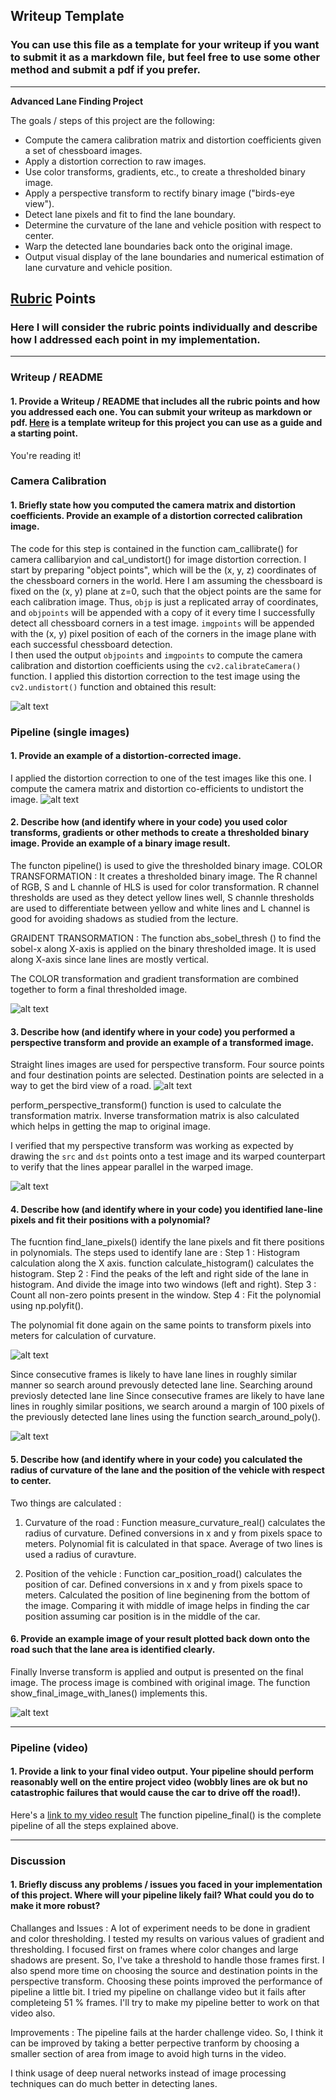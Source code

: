 ## Writeup Template

### You can use this file as a template for your writeup if you want to submit it as a markdown file, but feel free to use some other method and submit a pdf if you prefer.

---

**Advanced Lane Finding Project**

The goals / steps of this project are the following:

* Compute the camera calibration matrix and distortion coefficients given a set of chessboard images.
* Apply a distortion correction to raw images.
* Use color transforms, gradients, etc., to create a thresholded binary image.
* Apply a perspective transform to rectify binary image ("birds-eye view").
* Detect lane pixels and fit to find the lane boundary.
* Determine the curvature of the lane and vehicle position with respect to center.
* Warp the detected lane boundaries back onto the original image.
* Output visual display of the lane boundaries and numerical estimation of lane curvature and vehicle position.

[//]: # (Image References)

[image1]: ./readme_images/undistort_s.png "Undistorted"
[image2]: ./readme_images/undistort_on_test.png "Road Transformed"
[image3]: ./readme_images/color_x_graident.png "Binary Example"
[image4]: ./readme_images/perspective_transform.png "Warp Example"
[image5]: ./readme_images/identify_lane_pixels.png "Fit Visual"
[image6]: ./readme_images/final_plot.png "Output"
[image7]: ./readme_images/src_des_points.png "Output"
[image8]: ./readme_images/dynamic_search.png "Output"
[video1]: ./project_video_output.mp4 "Video"

## [Rubric](https://review.udacity.com/#!/rubrics/571/view) Points

### Here I will consider the rubric points individually and describe how I addressed each point in my implementation.  

---

### Writeup / README

#### 1. Provide a Writeup / README that includes all the rubric points and how you addressed each one.  You can submit your writeup as markdown or pdf.  [Here](https://github.com/udacity/CarND-Advanced-Lane-Lines/blob/master/writeup_template.md) is a template writeup for this project you can use as a guide and a starting point.  

You're reading it!

### Camera Calibration

#### 1. Briefly state how you computed the camera matrix and distortion coefficients. Provide an example of a distortion corrected calibration image.

The code for this step is contained in the function cam_callibrate() for camera callibaryion and cal_undistort() for image distortion correction.
I start by preparing "object points", which will be the (x, y, z) coordinates of the chessboard corners in the world. Here I am assuming the chessboard is fixed on the (x, y) plane at z=0, such that the object points are the same for each calibration image.  Thus, `objp` is just a replicated array of coordinates, and `objpoints` will be appended with a copy of it every time I successfully detect all chessboard corners in a test image.  `imgpoints` will be appended with the (x, y) pixel position of each of the corners in the image plane with each successful chessboard detection.  
I then used the output `objpoints` and `imgpoints` to compute the camera calibration and distortion coefficients using the `cv2.calibrateCamera()` function.  I applied this distortion correction to the test image using the `cv2.undistort()` function and obtained this result: 

![alt text][image1]

### Pipeline (single images)

#### 1. Provide an example of a distortion-corrected image.

I applied the distortion correction to one of the test images like this one. I compute the camera matrix and distortion co-efficients to undistort the image.
![alt text][image2]

#### 2. Describe how (and identify where in your code) you used color transforms, gradients or other methods to create a thresholded binary image.  Provide an example of a binary image result.

The functon pipeline() is used to give the thresholded binary image.
COLOR TRANSFORMATION :
It creates a thresholded binary image. The R channel of RGB, S and L channle of HLS is used for color transformation. R channel thresholds are used as they detect yellow lines well, S channle thresholds are used to differentiate between yellow and white lines and L channel is good for avoiding shadows as studied from the lecture.

GRAIDENT TRANSORMATION :
The function abs_sobel_thresh () to find the sobel-x along X-axis is applied on the binary thresholded image.
It is used along X-axis since lane lines are mostly vertical.


The COLOR transformation and gradient transformation are combined together to form a final thresholded image.

![alt text][image3]

#### 3. Describe how (and identify where in your code) you performed a perspective transform and provide an example of a transformed image.

Straight lines images are used for perspective transform. Four source points and four destination points are selected. Destination points are selected in a way to get the bird view of a road. 
![alt text][image7]

perform_perspective_transform() function is used to calculate the transformation matrix. Inverse transformation matrix is also calculated which helps in getting the map to original image.

I verified that my perspective transform was working as expected by drawing the `src` and `dst` points onto a test image and its warped counterpart to verify that the lines appear parallel in the warped image.

![alt text][image4]

#### 4. Describe how (and identify where in your code) you identified lane-line pixels and fit their positions with a polynomial?

The fucntion find_lane_pixels() identify the lane pixels and fit there positions in polynomials.
The steps used to identify lane are :
Step 1 : Histogram calculation along the X axis. function calculate_histogram() calculates the histogram.
Step 2 : Find the peaks of the left and right side of the lane in histogram. And divide the image into two windows (left and right).
Step 3 : Count all non-zero points present in the window.
Step 4 : Fit the polynomial using np.polyfit().

The polynomial fit done again on the same points to transform pixels into meters for calculation of curvature.

![alt text][image5]

Since consecutive frames is likely to have lane lines in roughly similar manner so search around prevously detected lane line.
Searching around previosly detected lane line Since consecutive frames are likely to have lane lines in roughly similar positions, we search around a margin of 100 pixels of the previously detected lane lines using the function search_around_poly().

![alt text][image8]

#### 5. Describe how (and identify where in your code) you calculated the radius of curvature of the lane and the position of the vehicle with respect to center.

Two things are calculated :
1. Curvature of the road : Function measure_curvature_real() calculates the radius of curvature. Defined conversions in x and y from pixels space to meters. Polynomial fit is calculated in that space. Average of two lines is used a radius of curavture.

2. Position of the vehicle : Function car_position_road() calculates the position of car. Defined conversions in x and y from pixels space to meters. Calculated the position of line beginening from the bottom of the image. Comparing it with middle of image helps in finding the car position assuming car position is in the middle of the car.


#### 6. Provide an example image of your result plotted back down onto the road such that the lane area is identified clearly.

Finally Inverse transform is applied and output is presented on the final image.
The process image is combined with original image.
The function show_final_image_with_lanes() implements this.

![alt text][image6]

---

### Pipeline (video)

#### 1. Provide a link to your final video output.  Your pipeline should perform reasonably well on the entire project video (wobbly lines are ok but no catastrophic failures that would cause the car to drive off the road!).

Here's a [link to my video result](./project_video_output.mp4)
The function pipeline_final() is the complete pipeline of all the steps explained above.

---

### Discussion

#### 1. Briefly discuss any problems / issues you faced in your implementation of this project.  Where will your pipeline likely fail?  What could you do to make it more robust?
 
Challanges and Issues :
A lot of experiment needs to be done in gradient and color thresholding. I tested my results on various values of gradient and thresholding. I focused first on frames where color changes and large shadows are present. So, I've take a threshold to handle those frames first.
I also spend more time on choosing the source and destination points in the perspective transform. Choosing these points improved the performance of pipeline a little bit.
I tried my pipeline on challange video but it fails after completeing 51 % frames. I'll try to make my pipeline better to work on that video also.

Improvements :
The pipeline fails at the harder challenge video. So, I think it can be improved by taking a better perpective tranform by choosing a smaller section of area from image to avoid high turns in the video. 

I think usage of deep nueral networks instead of image processing techniques can do much better in detecting lanes.


